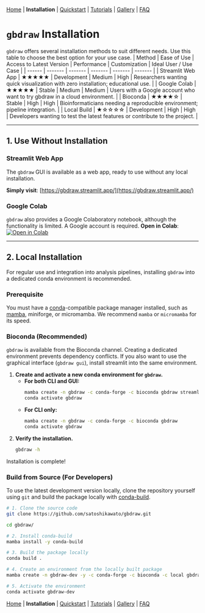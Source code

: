 [Home](./README.md) | **Installation** | [Quickstart](./QUICKSTART.md) | [Tutorials](./TUTORIALS/) | [Gallery](./GALLERY.md) | [FAQ](./FAQ.md)
# `gbdraw` Installation

`gbdraw` offers several installation methods to suit different needs. Use this table to choose the best option for your use case.
| Method | Ease of Use | Access to Latest Version | Performance | Customization | Ideal User / Use Case |
| ------ | ------- | ------- | ------- | ------- | ------- |
| Streamlit Web App | ★★★★★ | Development | Medium | High | Researchers wanting quick visualization with zero installation; educational use. | 
| Google Colab | ★★★★★ | Stable | Medium | Medium | Users with a Google account who want to try gbdraw in a cloud environment. | 
| Bioconda | ★★★★☆ | Stable | High | High | Bioinformaticians needing a reproducible environment; pipeline integration. | 
 | Local Build | ★☆☆☆☆ | Development | High | High | Developers wanting to test the latest features or contribute to the project. | 
 
---

## 1. Use Without Installation

### Streamlit Web App

The `gbdraw` GUI is available as a web app, ready to use without any local installation.

**Simply visit**: [https://gbdraw.streamlit.app/](https://gbdraw.streamlit.app/)

### Google Colab

`gbdraw` also provides a Google Colaboratory notebook, although the functionality is limited. A Google account is required.
**Open in Colab**: [![Open in Colab](https://colab.research.google.com/assets/colab-badge.svg)](https://colab.research.google.com/github/satoshikawato/gbdraw/blob/main/gbdraw_colab.ipynb)

---

## 2. Local Installation

For regular use and integration into analysis pipelines, installing `gbdraw` into a dedicated conda environment is recommended.

### Prerequisite

You must have a [conda](https://docs.conda.io/en/latest/)-compatible package manager installed, such as [mamba](https://github.com/mamba-org/mamba), miniforge, or micromamba. We recommend `mamba` or `micromamba` for its speed.

### Bioconda (Recommended)

`gbdraw` is available from the Bioconda channel. Creating a dedicated environment prevents dependency conflicts. If you also want to use the graphical interface (`gbdraw gui`), install streamlit into the same environment.

1.  **Create and activate a new conda environment for `gbdraw`.**
    * **For both CLI and GUI:**
        ```bash
        mamba create -n gbdraw -c conda-forge -c bioconda gbdraw streamlit
        conda activate gbdraw
        ```
    * **For CLI only:**
        ```bash
        mamba create -n gbdraw -c conda-forge -c bioconda gbdraw
        conda activate gbdraw
        ```
2.  **Verify the installation.**
    ```bash
    gbdraw -h
    ```

Installation is complete!

### Build from Source (For Developers)

To use the latest development version locally, clone the repository yourself using `git` and build the package locally with [conda-build](https://anaconda.org/anaconda/conda-build).

```bash
# 1. Clone the source code
git clone https://github.com/satoshikawato/gbdraw.git

cd gbdraw/

# 2. Install conda-build
mamba install -y conda-build

# 3. Build the package locally
conda build .

# 4. Create an environment from the locally built package
mamba create -n gbdraw-dev -y -c conda-forge -c bioconda -c local gbdraw

# 5. Activate the environment
conda activate gbdraw-dev
```

[Home](./README.md) | **Installation** | [Quickstart](./QUICKSTART.md) | [Tutorials](./TUTORIALS/) | [Gallery](./GALLERY.md) | [FAQ](./FAQ.md)